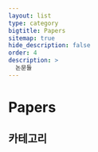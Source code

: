 ```yaml
---
layout: list
type: category
bigtitle: Papers
sitemap: true
hide_description: false
order: 4
description: >
  논문들
---
```


# Papers

## 카테고리

<!-- * [Title1]{:.heading.flip-title} --- 설명1
* [Title2]{:.heading.flip-title} --- 설명2
* [Title3]{:.heading.flip-title} --- 설명3
* [Title4]{:.heading.flip-title} --- 설명4


[Title1]: /title1/
[Title2]: /title2/
[Title3]: /title3/
[Title4]: /title4/ -->
